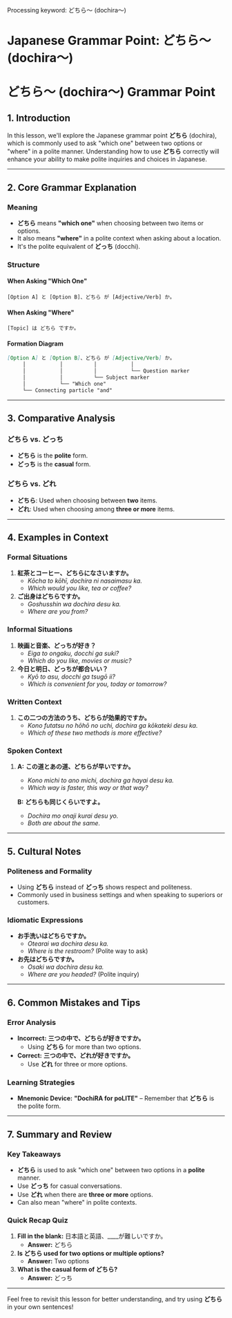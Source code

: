 Processing keyword: どちら～ (dochira～)
# Japanese Grammar Point: どちら～ (dochira～)
# どちら～ (dochira～) Grammar Point
## 1. Introduction
In this lesson, we'll explore the Japanese grammar point **どちら** (dochira), which is commonly used to ask "which one" between two options or "where" in a polite manner. Understanding how to use **どちら** correctly will enhance your ability to make polite inquiries and choices in Japanese.

---
## 2. Core Grammar Explanation
### Meaning
- **どちら** means **"which one"** when choosing between two items or options.
- It also means **"where"** in a polite context when asking about a location.
- It's the polite equivalent of **どっち** (docchi).
### Structure
#### When Asking "Which One"
```plaintext
[Option A] と [Option B]、どちら が [Adjective/Verb] か。
```
#### When Asking "Where"
```plaintext
[Topic] は どちら ですか。
```
#### Formation Diagram
```markdown
[Option A] と [Option B]、どちら が [Adjective/Verb] か。
     │           │          │           │
     │           │          │           └── Question marker
     │           │          └── Subject marker
     │           └── "Which one"
     └── Connecting particle "and"
```
---
## 3. Comparative Analysis
### どちら vs. どっち
- **どちら** is the **polite** form.
- **どっち** is the **casual** form.
### どちら vs. どれ
- **どちら**: Used when choosing between **two** items.
- **どれ**: Used when choosing among **three or more** items.
---
## 4. Examples in Context
### Formal Situations
1. **紅茶とコーヒー、どちらになさいますか。**
   - *Kōcha to kōhī, dochira ni nasaimasu ka.*
   - *Which would you like, tea or coffee?*
2. **ご出身はどちらですか。**
   - *Goshusshin wa dochira desu ka.*
   - *Where are you from?*
### Informal Situations
1. **映画と音楽、どっちが好き？**
   - *Eiga to ongaku, docchi ga suki?*
   - *Which do you like, movies or music?*
2. **今日と明日、どっちが都合いい？**
   - *Kyō to asu, docchi ga tsugō ii?*
   - *Which is convenient for you, today or tomorrow?*
### Written Context
1. **この二つの方法のうち、どちらが効果的ですか。**
   - *Kono futatsu no hōhō no uchi, dochira ga kōkateki desu ka.*
   - *Which of these two methods is more effective?*
### Spoken Context
1. **A:** **この道とあの道、どちらが早いですか。**
   - *Kono michi to ano michi, dochira ga hayai desu ka.*
   - *Which way is faster, this way or that way?*
   
   **B:** **どちらも同じくらいですよ。**
   - *Dochira mo onaji kurai desu yo.*
   - *Both are about the same.*
---
## 5. Cultural Notes
### Politeness and Formality
- Using **どちら** instead of **どっち** shows respect and politeness.
- Commonly used in business settings and when speaking to superiors or customers.
### Idiomatic Expressions
- **お手洗いはどちらですか。**
  - *Otearai wa dochira desu ka.*
  - *Where is the restroom?* (Polite way to ask)
- **お先はどちらですか。**
  - *Osaki wa dochira desu ka.*
  - *Where are you headed?* (Polite inquiry)
---
## 6. Common Mistakes and Tips
### Error Analysis
- **Incorrect:** **三つの中で、どちらが好きですか。**
  - Using **どちら** for more than two options.
- **Correct:** **三つの中で、どれが好きですか。**
  - Use **どれ** for three or more options.
### Learning Strategies
- **Mnemonic Device:** **"DochiRA for poLITE"** – Remember that **どちら** is the polite form.
---
## 7. Summary and Review
### Key Takeaways
- **どちら** is used to ask "which one" between two options in a **polite** manner.
- Use **どっち** for casual conversations.
- Use **どれ** when there are **three or more** options.
- Can also mean "where" in polite contexts.
### Quick Recap Quiz
1. **Fill in the blank:** 日本語と英語、____が難しいですか。
   - **Answer:** どちら
2. **Is どちら used for two options or multiple options?**
   - **Answer:** Two options
3. **What is the casual form of どちら?**
   - **Answer:** どっち
---
Feel free to revisit this lesson for better understanding, and try using **どちら** in your own sentences!
